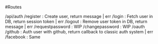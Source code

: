 #Routes

/api/auth
        /register : Create user, return message | err
        /login : Fetch user in DB, return session token | err
        /logout : Remove user token in DB, return message | err
        /requestpassword : WIP
        /changepassword : WIP
    /oauth
        /github : Auth user with github, return callback to classic auth system | err
        /facebook : Same
